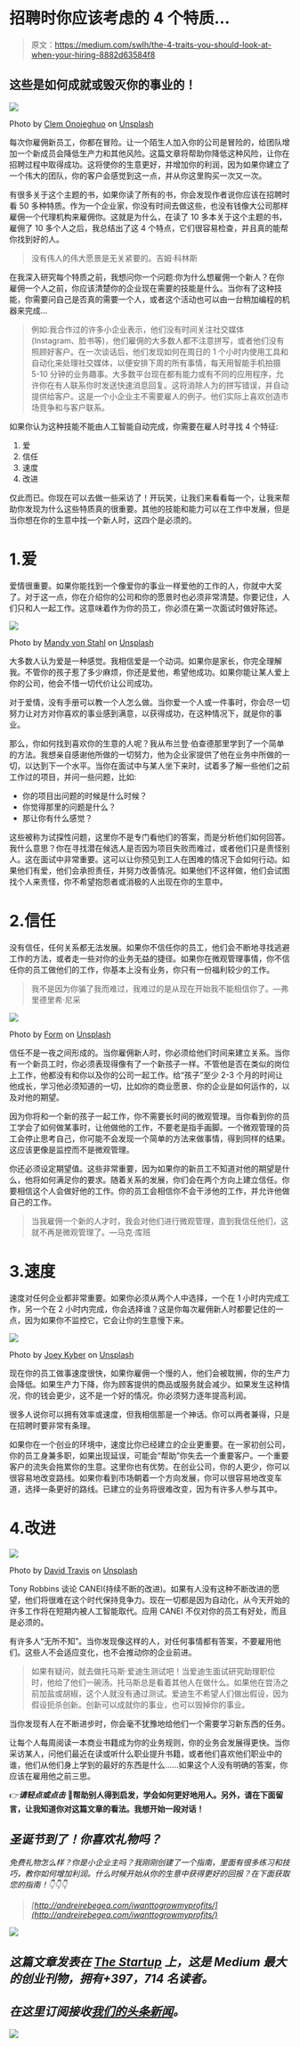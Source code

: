 # 招聘时你应该考虑的 4 个特质…

> 原文：<https://medium.com/swlh/the-4-traits-you-should-look-at-when-your-hiring-8882d63584f8>

## 这些是如何成就或毁灭你的事业的！

![](img/d6cffeda537752d2024f3390375d28fe.png)

Photo by [Clem Onojeghuo](https://unsplash.com/@clemono2?utm_source=medium&utm_medium=referral) on [Unsplash](https://unsplash.com?utm_source=medium&utm_medium=referral)

每次你雇佣新员工，你都在冒险。让一个陌生人加入你的公司是冒险的，给团队增加一个新成员会降低生产力和其他风险。这篇文章将帮助你降低这种风险，让你在招聘过程中取得成功。这将使你的生意更好，并增加你的利润，因为如果你建立了一个伟大的团队，你的客户会感觉到这一点，并从你这里购买一次又一次。

有很多关于这个主题的书，如果你读了所有的书，你会发现作者说你应该在招聘时看 50 多种特质。作为一个企业家，你没有时间去做这些，也没有钱像大公司那样雇佣一个代理机构来雇佣你。这就是为什么，在读了 10 多本关于这个主题的书，雇佣了 10 多个人之后，我总结出了这 4 个特点，它们很容易检查，并且真的能帮你找到好的人。

> 没有伟人的伟大愿景是无关紧要的。吉姆·科林斯

在我深入研究每个特质之前，我想问你一个问题:你为什么想雇佣一个新人？在你雇佣一个人之前，你应该清楚你的企业现在需要的技能是什么。当你有了这种技能，你需要问自己是否真的需要一个人，或者这个活动也可以由一台稍加编程的机器来完成…

> 例如:我合作过的许多小企业表示，他们没有时间关注社交媒体(Instagram、脸书等)，他们雇佣的大多数人都不注意拼写，或者他们没有照顾好客户。在一次谈话后，他们发现如何在周日的 1 个小时内使用工具和自动化来处理社交媒体，以便安排下周的所有事情，每天用智能手机拍摄 5-10 分钟的业务趣事。大多数平台现在都有能力或有不同的应用程序，允许你在有人联系你时发送快速消息回复。这将消除人为的拼写错误，并自动提供给客户。这是一个小企业主不需要雇人的例子。他们实际上喜欢创造市场竞争和与客户联系。

如果你认为这种技能不能由人工智能自动完成，你需要在雇人时寻找 4 个特征:

1.  爱
2.  信任
3.  速度
4.  改进

仅此而已。你现在可以去做一些采访了！开玩笑，让我们来看看每一个，让我来帮助你发现为什么这些特质真的很重要。其他的技能和能力可以在工作中发展，但是当你想在你的生意中找一个新人时，这四个是必须的。

# 1.爱

爱情很重要。如果你能找到一个像爱你的事业一样爱他的工作的人，你就中大奖了。对于这一点，你在介绍你的公司和你的愿景时也必须非常清楚。你要记住，人们只和人一起工作。这意味着作为你的员工，你必须在第一次面试时做好陈述。

![](img/7078639dfc48986fdc3a88771689ba8d.png)

Photo by [Mandy von Stahl](https://unsplash.com/@mvs_berlin?utm_source=medium&utm_medium=referral) on [Unsplash](https://unsplash.com?utm_source=medium&utm_medium=referral)

大多数人认为爱是一种感觉。我相信爱是一个动词。如果你是家长，你完全理解我。不管你的孩子惹了多少麻烦，你还是爱他，希望他成功。如果你能让某人爱上你的公司，他会不惜一切代价让公司成功。

对于爱情，没有手册可以教一个人怎么做。当你爱一个人或一件事时，你会尽一切努力让对方对你喜欢的事业感到满意，以获得成功，在这种情况下，就是你的事业。

那么，你如何找到喜欢你的生意的人呢？我从布兰登·伯查德那里学到了一个简单的方法。我想亲自感谢他所做的一切努力，他为企业家提供了他在业务中所做的一切，以达到下一个水平。当你在面试中与某人坐下来时，试着多了解一些他们之前工作过的项目，并问一些问题，比如:

*   你的项目出问题的时候是什么时候？
*   你觉得那里的问题是什么？
*   那让你有什么感觉？

这些被称为试探性问题，这里你不是专门看他们的答案，而是分析他们如何回答。我什么意思？你在寻找潜在候选人是否因为项目失败而难过，或者他们只是责怪别人。这在面试中非常重要。这可以让你预见到工人在困难的情况下会如何行动。如果他们有爱，他们会承担责任，并努力改善情况。如果他们不这样做，他们会试图找个人来责怪，你不希望抱怨者或消极的人出现在你的生意中。

# 2.信任

没有信任，任何关系都无法发展。如果你不信任你的员工，他们会不断地寻找逃避工作的方法，或者走一些对你的业务无益的捷径。如果你在微观管理事情，你不信任你的员工做他们的工作，你基本上没有业务，你只有一份福利较少的工作。

> 我不是因为你骗了我而难过，我难过的是从现在开始我不能相信你了。―弗里德里希·尼采

![](img/5449fbf53cb0accf5e6cd8dce4737e79.png)

Photo by [Form](https://unsplash.com/@theformfitness?utm_source=medium&utm_medium=referral) on [Unsplash](https://unsplash.com?utm_source=medium&utm_medium=referral)

信任不是一夜之间形成的。当你雇佣新人时，你必须给他们时间来建立关系。当你有一个新员工时，你必须表现得像有了一个新孩子一样。不管他是否在类似的岗位上工作，他都没有和你以及你的公司一起工作。给“孩子”至少 2-3 个月的时间让他成长，学习他必须知道的一切，比如你的商业愿景、你的企业是如何运作的，以及对他的期望。

因为你将和一个新的孩子一起工作，你不需要长时间的微观管理。当你看到你的员工学会了如何做某事时，让他做他的工作，不要老是指手画脚。一个微观管理的员工会停止思考自己，你可能不会发现一个简单的方法来做事情，得到同样的结果。这应该更像是监控而不是微观管理。

你还必须设定期望值。这些非常重要，因为如果你的新员工不知道对他的期望是什么，他将如何满足你的要求。随着关系的发展，你们会在两个方向上建立信任。你要相信这个人会做好他的工作。你的员工会相信你不会干涉他的工作，并允许他做自己的工作。

> 当我雇佣一个新的人才时，我会对他们进行微观管理，直到我信任他们，这就不再是微观管理了。—马克·库班

# 3.速度

速度对任何企业都非常重要。如果你必须从两个人中选择，一个在 1 小时内完成工作，另一个在 2 小时内完成，你会选择谁？这是你每次雇佣新人时都要记住的一点，因为如果你不监控它，它会让你的生意慢下来。

![](img/bf949ddff80de21f802056ab028c5c2e.png)

Photo by [Joey Kyber](https://unsplash.com/@jtkyber1?utm_source=medium&utm_medium=referral) on [Unsplash](https://unsplash.com?utm_source=medium&utm_medium=referral)

现在你的员工做事速度很快，如果你雇佣一个慢的人，他们会被耽搁，你的生产力会降低。如果生产力下降，你为顾客提供的商品或服务就会减少。如果发生这种情况，你的钱会更少，这不是一个好的情况。你必须努力逐年提高利润。

很多人说你可以拥有效率或速度，但我相信那是一个神话。你可以两者兼得，只是在招聘时要非常有条理。

如果你在一个创业的环境中，速度比你已经建立的企业更重要。在一家初创公司，你的员工身兼多职，如果出现延误，可能会“帮助”你失去一个重要客户。一个重要客户的流失会拖累你的生意。这里你也有优势。在创业公司，你的人更少，你可以很容易地改变路线。如果你看到市场朝着一个方向发展，你可以很容易地改变车道，选择一条更好的路线。已建立的业务将很难改变，因为有许多人参与其中。

# 4.改进

![](img/e3231a21cfd57ff843a36f0a02ffebc6.png)

Photo by [David Travis](https://unsplash.com/@dtravisphd?utm_source=medium&utm_medium=referral) on [Unsplash](https://unsplash.com?utm_source=medium&utm_medium=referral)

Tony Robbins 谈论 CANEI(持续不断的改进)。如果有人没有这种不断改进的愿望，他们将很难在这个时代保持竞争力。现在一切都是因为自动化，从今天开始的许多工作将在短期内被人工智能取代。应用 CANEI 不仅对你的员工有好处，而且是必须的。

有许多人“无所不知”。当你发现像这样的人，对任何事情都有答案，不要雇用他们。这些人不会适应变化，也不会推动你的企业前进。

> 如果有疑问，就去做托马斯·爱迪生测试吧！当爱迪生面试研究助理职位时，他给了他们一碗汤。托马斯总是看着其他人在做什么。如果他在尝汤之前加盐或胡椒，这个人就没有通过测试。爱迪生不希望人们做出假设，因为假设扼杀创新。创新可以成就你的事业，也可以毁掉你的事业。

当你发现有人在不断进步时，你会毫不犹豫地给他们一个需要学习新东西的任务。

让每个人每周阅读一本商业书籍成为你的业务规则，你的业务会发展得更快。当你采访某人，问他们最近在读或听什么职业提升书籍，或者他们喜欢他们职业中的谁，他们从他们身上学到的最好的东西是什么……如果这个人没有明确的答案，你应该在雇用他之前三思。

👉***请轻点或点击*** 👏**帮助别人得到启发，学会如何更好地用人。另外，请在下面留言，让我知道你对这篇文章的看法。我想开始一段对话！**

## *圣诞节到了！你喜欢礼物吗？*

*免费礼物怎么样？你是小企业主吗？我刚刚创建了一个指南，里面有很多练习和技巧，教你如何增加利润。什么时候开始从你的生意中获得更好的回报？在下面获取您的指南！👇👇👇*

> *[http://andreirebegea.com/iwanttogrowmyprofits/](http://andreirebegea.com/iwanttogrowmyprofits/)*

*[![](img/308a8d84fb9b2fab43d66c117fcc4bb4.png)](https://medium.com/swlh)*

## *这篇文章发表在 [The Startup](https://medium.com/swlh) 上，这是 Medium 最大的创业刊物，拥有+397，714 名读者。*

## *在这里订阅接收[我们的头条新闻](http://growthsupply.com/the-startup-newsletter/)。*

*[![](img/b0164736ea17a63403e660de5dedf91a.png)](https://medium.com/swlh)*